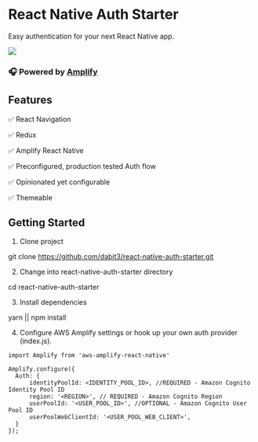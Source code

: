 # React Native Auth Starter

Easy authentication for your next React Native app.

![](https://i.imgur.com/4PMkScx.jpg)

### 🎧 Powered by [Amplify](https://github.com/aws/aws-amplify)

## Features   

✅ React Navigation   

✅ Redux   

✅ Amplify React Native   

✅ Preconfigured, production tested Auth flow    

✅ Opinionated yet configurable   

✅ Themeable   


## Getting Started   

1. Clone project   

git clone https://github.com/dabit3/react-native-auth-starter.git

2. Change into react-native-auth-starter directory   

cd react-native-auth-starter

3. Install dependencies   

yarn || npm install

4. Configure AWS Amplify settings or hook up your own auth provider (index.js).   

```
import Amplify from 'aws-amplify-react-native'

Amplify.configure({
  Auth: {
      identityPoolId: <IDENTITY_POOL_ID>, //REQUIRED - Amazon Cognito Identity Pool ID
      region: '<REGION>', // REQUIRED - Amazon Cognito Region
      userPoolId: '<USER_POOL_ID>', //OPTIONAL - Amazon Cognito User Pool ID
      userPoolWebClientId: '<USER_POOL_WEB_CLIENT>',
  }
});
```

